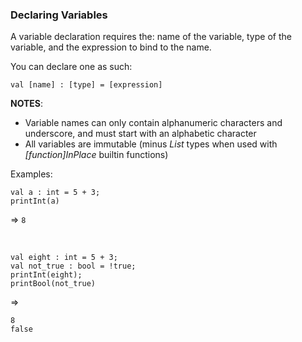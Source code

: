 ### Declaring Variables
A variable declaration requires the: name of the variable, type of the variable, and the expression to bind to the name.

You can declare one as such:

```val [name] : [type] = [expression]```

**NOTES**:
* Variable names can only contain alphanumeric characters and underscore, and must start with an alphabetic character
* All variables are immutable (minus _List_ types when used with _[function]InPlace_ builtin functions)

Examples:

```
val a : int = 5 + 3;
printInt(a)
``` 
=> ```8```

<br>

```
val eight : int = 5 + 3;
val not_true : bool = !true;
printInt(eight);
printBool(not_true)
```
=> 
```
8
false
```
